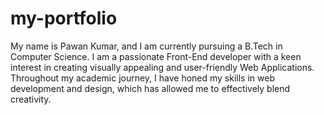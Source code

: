 # my-portfolio
My name is Pawan Kumar, and I am currently pursuing a B.Tech in Computer Science. I am a passionate Front-End developer with a keen interest in creating visually appealing and user-friendly Web Applications. Throughout my academic journey, I have honed my skills in web development and design, which has allowed me to effectively blend creativity. 
